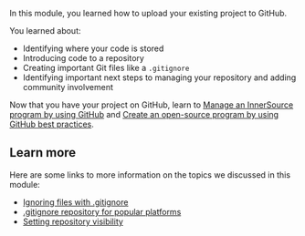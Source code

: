 In this module, you learned how to upload your existing project to GitHub.

You learned about:

- Identifying where your code is stored
- Introducing code to a repository
- Creating important Git files like a `.gitignore`
- Identifying important next steps to managing your repository and adding community involvement

Now that you have your project on GitHub, learn to [Manage an InnerSource program by using GitHub](/learn/modules/manage-innersource-program-github/) and [Create an open-source program by using GitHub best practices](/learn/modules/create-open-source-program-github/).

## Learn more

Here are some links to more information on the topics we discussed in this module:

- [Ignoring files with .gitignore](https://help.github.com/en/github/using-git/ignoring-files?azure-portal=true)
- [.gitignore repository for popular platforms](https://github.com/github/gitignore?azure-portal=true)
- [Setting repository visibility](https://help.github.com/enterprise/2.16/user/github/administering-a-repository/setting-repository-visibility?azure-portal=true)